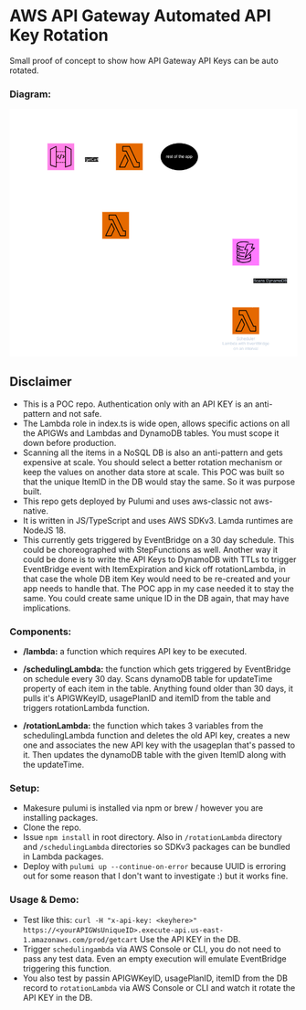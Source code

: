# AWS API Gateway Automated API Key Rotation
Small proof of concept to show how API Gateway API Keys can be auto rotated.

### Diagram:
![diagram](API-Key-AutoRotation.png)

## Disclaimer
- This is a POC repo. Authentication only with an API KEY is an anti-pattern and not safe.
- The Lambda role in index.ts is wide open, allows specific actions on all the APIGWs and Lambdas and DynamoDB tables. You must scope it down before production.
- Scanning all the items in a NoSQL DB is also an anti-pattern and gets expensive at scale. You should select a better rotation mechanism or keep the values on another data store at scale. This POC was built so that the unique ItemID in the DB would stay the same. So it was purpose built.
- This repo gets deployed by Pulumi and uses aws-classic not aws-native.
- It is written in JS/TypeScript and uses AWS SDKv3. Lamda runtimes are NodeJS 18.
- This currently gets triggered by EventBridge on a 30 day schedule. This could be choreographed with StepFunctions as well. Another way it could be done is to write the API Keys to DynamoDB with TTLs to trigger EventBridge event with ItemExpiration and kick off rotationLambda, in that case the whole DB item Key would need to be re-created and your app needs to handle that. The POC app in my case needed it to stay the same. You could create same unique ID in the DB again, that may have implications. 

### Components:
- <b>/lambda:</b>  a function which requires API key to be executed.

- <b>/schedulingLambda:</b>  the function which gets triggered by EventBridge on schedule every 30 day.
Scans dynamoDB table for updateTime property of each item in the table.
Anything found older than 30 days, it pulls it's APIGWKeyID, usagePlanID and itemID from the table and triggers rotationLambda function.

- <b>/rotationLambda:</b>  the function which takes 3 variables from the schedulingLambda function and deletes the old API key, creates a new one and associates the new API key with the usageplan that's passed to it. Then updates the dynamoDB table with the given ItemID along with the updateTime.

### Setup:

- Makesure pulumi is installed via npm or brew / however you are installing packages.
- Clone the repo.
- Issue ```npm install``` in root directory. Also in ```/rotationLambda``` directory and ```/schedulingLambda``` directories so SDKv3 packages can be bundled in Lambda packages.
- Deploy with ```pulumi up --continue-on-error``` because UUID is erroring out for some reason that I don't want to investigate :) but it works fine.

### Usage & Demo:
- Test like this: ```curl -H "x-api-key: <keyhere>" https://<yourAPIGWsUniqueID>.execute-api.us-east-1.amazonaws.com/prod/getcart``` Use the API KEY in the DB.
- Trigger ```schedulingambda``` via AWS Console or CLI, you do not need to pass any test data. Even an empty execution will emulate EventBridge triggering this function.
- You also test by passin APIGWKeyID, usagePlanID, itemID from the DB record to ```rotationLambda``` via AWS Console or CLI and watch it rotate the API KEY in the DB.
